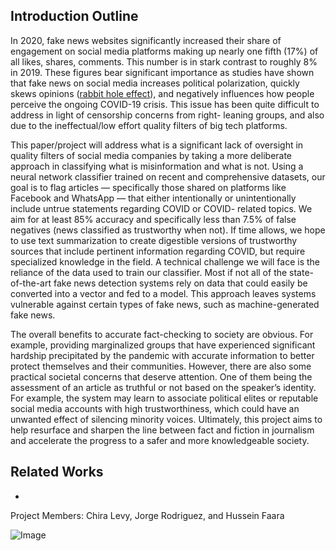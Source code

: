 ## Introduction Outline
In 2020, fake news websites significantly increased their share of engagement on social media platforms making up nearly one fifth (17%) of all likes, shares, 
comments. This number is in stark contrast to roughly 8% in 2019. These figures bear significant importance as studies have shown that fake news on social media 
increases political polarization, quickly skews opinions ([rabbit hole effect](https://www.nytimes.com/2019/03/29/technology/youtube-online-extremism.html)), and 
negatively influences how people perceive the ongoing COVID-19 crisis. This issue has been quite difficult to address in light of censorship concerns from right-
leaning groups, and also due to the ineffectual/low effort quality filters of big tech platforms. 

This paper/project will address what is a significant lack of oversight in quality filters of social media companies by taking a more deliberate approach in 
classifying what is misinformation and what is not. Using a neural network classifier trained on recent and comprehensive datasets, our goal is to flag articles — 
specifically those shared on platforms like Facebook and WhatsApp — that either intentionally or unintentionally include untrue statements regarding COVID or COVID-
related topics. We aim for at least 85% accuracy and specifically less than 7.5% of false negatives (news classified as trustworthy when not). If time allows, we 
hope to use text summarization to create digestible versions of trustworthy sources that include pertinent information regarding COVID, but require specialized 
knowledge in the field. A technical challenge we will face is the reliance of the data used to train our classifier. Most if not all of the state-of-the-art fake 
news detection systems rely on data that could easily be converted into a vector and fed to a model. This approach leaves systems vulnerable against certain types 
of fake news, such as machine-generated fake news. 

The overall benefits to accurate fact-checking to society are obvious. For example, providing marginalized groups that have experienced significant hardship 
precipitated by the pandemic with accurate information to better protect themselves and their communities. However, there are also some practical societal concerns 
that deserve attention. One of them being the assessment of an article as truthful or not based on the speaker’s identity. For example, the system may learn to 
associate political elites or reputable social media accounts with high trustworthiness, which could have an unwanted effect of silencing minority voices. 
Ultimately, this project aims to help resurface and sharpen the line between fact and fiction in journalism and accelerate the progress to a safer and more 
knowledgeable society.

## Related Works
- 

Project Members: Chira Levy, Jorge Rodriguez, and Hussein Faara

![Image](https://ichef.bbci.co.uk/images/ic/400xn/p088bnqx.jpg)

